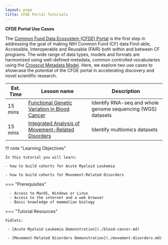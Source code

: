 ```yaml
---
layout: page
title: CFDE Portal Tutorials
---
```


**CFDE Portal Use Cases**

The [Common Fund Data Ecosystem (CFDE) Portal](https://app.nih-cfde.org) is the first step in addressing the goal of making NIH Common Fund (CF) data Find-able, Accessible, Interoperable and Reusable (FAIR) both within and between CF programs. The wide range of data types, models and formats are harmonized using well-defined metadata, common controlled vocabularies using the [Crosscut Metadata Model](https://cfde-published-documentation.readthedocs-hosted.com/en/latest/). Here, we explore two use cases to showcase the potential of the CFDE portal in accelerating discovery and novel scientific research.  

Est. Time | Lesson name | Description
--- | --- | ---
15 mins | [Functional Genetic Variation in Blood Cancer](./blood-cancer.md) | Identify RNA-seq and whole genome sequencing (WGS) datasets
15 mins | [Integrated Analysis of Movement-Related Disorders](./movement-disorders.md) | Identify multiomics datasets

!!! note "Learning Objectives"

    In this tutorial you will learn:

    - how to build cohorts for Acute Myeloid Leukemia

    - how to build cohorts for Movement-Related Disorders

=== "Prerequisites"

      - Access to MacOS, Windows or Linux
      - Access to the internet and a web browser
      - Basic knowledge of mammalian biology


=== "Tutorial Resources"

    Vidlets:

     - [Acute Myeloid Leukemia Demonstration](./blood-cancer.md)

     - [Movement-Related Disorders Demonstration](./movement-disorders.md)
